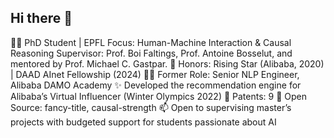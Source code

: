 ## Hi there 👋

<!--
**cui-shaobo/cui-shaobo** is a ✨ _special_ ✨ repository because its `README.md` (this file) appears on your GitHub profile.

Here are some ideas to get you started:

- 🔭 I’m currently working on ...
- 🌱 I’m currently learning ...
- 👯 I’m looking to collaborate on ...
- 🤔 I’m looking for help with ...
- 💬 Ask me about ...
- 📫 How to reach me: ...
- 😄 Pronouns: ...
- ⚡ Fun fact: ...
-->

👨‍🎓 PhD Student | EPFL
Focus: Human-Machine Interaction & Causal Reasoning
Supervisor: Prof. Boi Faltings, Prof. Antoine Bosselut, and mentored by Prof. Michael C. Gastpar.
🏅 Honors: Rising Star (Alibaba, 2020) | DAAD AInet Fellowship (2024)
👨‍💻 Former Role: Senior NLP Engineer, Alibaba DAMO Academy
✨ Developed the recommendation engine for Alibaba’s Virtual Influencer (Winter Olympics 2022)
📜 Patents: 9
🔧 Open Source: fancy-title, causal-strength
📫 Open to supervising master’s projects with budgeted support for students passionate about AI
